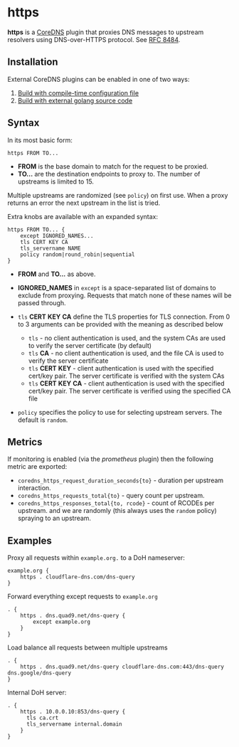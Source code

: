 # https

**https** is a [CoreDNS](https://github.com/coredns/coredns) plugin that proxies DNS messages to upstream resolvers using DNS-over-HTTPS protocol. See [RFC 8484](https://tools.ietf.org/html/rfc8484).

## Installation

External CoreDNS plugins can be enabled in one of two ways:
  1. [Build with compile-time configuration file](https://coredns.io/2017/07/25/compile-time-enabling-or-disabling-plugins/#build-with-compile-time-configuration-file)
  2. [Build with external golang source code](https://coredns.io/2017/07/25/compile-time-enabling-or-disabling-plugins/#build-with-external-golang-source-code)

## Syntax

In its most basic form:

~~~
https FROM TO...
~~~

* **FROM** is the base domain to match for the request to be proxied.
* **TO...** are the destination endpoints to proxy to. The number of upstreams is
  limited to 15.

Multiple upstreams are randomized (see `policy`) on first use. When a proxy returns an error
the next upstream in the list is tried.

Extra knobs are available with an expanded syntax:

~~~
https FROM TO... {
    except IGNORED_NAMES...
    tls CERT KEY CA
    tls_servername NAME
    policy random|round_robin|sequential
}
~~~

* **FROM** and **TO...** as above.
* **IGNORED_NAMES** in `except` is a space-separated list of domains to exclude from proxying.
  Requests that match none of these names will be passed through.
* `tls` **CERT** **KEY** **CA** define the TLS properties for TLS connection. From 0 to 3 arguments can be
  provided with the meaning as described below

  * `tls` - no client authentication is used, and the system CAs are used to verify the server certificate (by default)
  * `tls` **CA** - no client authentication is used, and the file CA is used to verify the server certificate
  * `tls` **CERT** **KEY** - client authentication is used with the specified cert/key pair.
    The server certificate is verified with the system CAs
  * `tls` **CERT** **KEY**  **CA** - client authentication is used with the specified cert/key pair.
    The server certificate is verified using the specified CA file

* `policy` specifies the policy to use for selecting upstream servers. The default is `random`.


## Metrics

If monitoring is enabled (via the *prometheus* plugin) then the following metric are exported:

* `coredns_https_request_duration_seconds{to}` - duration per upstream interaction.
* `coredns_https_requests_total{to}` - query count per upstream.
* `coredns_https_responses_total{to, rcode}` - count of RCODEs per upstream.
  and we are randomly (this always uses the `random` policy) spraying to an upstream.

## Examples

Proxy all requests within `example.org.` to a DoH nameserver:

~~~ corefile
example.org {
    https . cloudflare-dns.com/dns-query
}
~~~

Forward everything except requests to `example.org`

~~~ corefile
. {
    https . dns.quad9.net/dns-query {
        except example.org
    }
}
~~~

Load balance all requests between multiple upstreams

~~~ corefile
. {
    https . dns.quad9.net/dns-query cloudflare-dns.com:443/dns-query dns.google/dns-query
}
~~~

Internal DoH server:

~~~ corefile
. {
    https . 10.0.0.10:853/dns-query {
      tls ca.crt
      tls_servername internal.domain
    }
}
~~~